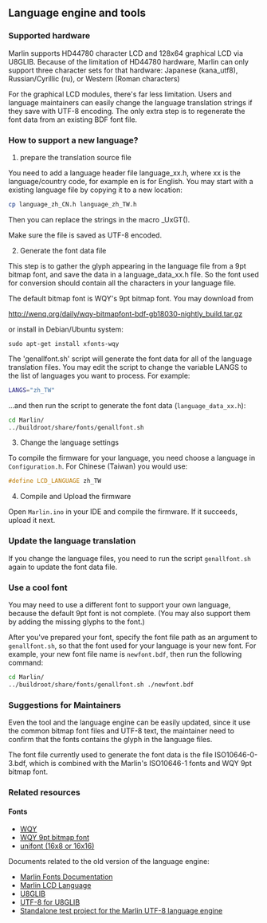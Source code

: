 ## Language engine and tools

### Supported hardware

Marlin supports HD44780 character LCD and 128x64 graphical LCD via U8GLIB.
Because of the limitation of HD44780 hardware, Marlin can only support three
character sets for that hardware:
Japanese (kana_utf8), Russian/Cyrillic (ru), or Western (Roman characters)

For the graphical LCD modules, there's far less limitation. Users and language
maintainers can easily change the language translation strings if they save
with UTF-8 encoding. The only extra step is to regenerate the font data from
an existing BDF font file.


### How to support a new language?

1. prepare the translation source file

You need to add a language header file language_xx.h,
where xx is the language/country code, for example en is for English.
You may start with a existing language file by copying it to a new location:

```bash
cp language_zh_CN.h language_zh_TW.h
```

Then you can replace the strings in the macro _UxGT().

Make sure the file is saved as UTF-8 encoded.


2. Generate the font data file

This step is to gather the glyph appearing in the language file from a 9pt bitmap font,
and save the data in a language_data_xx.h file. So the font used for conversion should
contain all the characters in your language file.

The default bitmap font is WQY's 9pt bitmap font. You may download from

http://wenq.org/daily/wqy-bitmapfont-bdf-gb18030-nightly_build.tar.gz

or install in Debian/Ubuntu system:

```
sudo apt-get install xfonts-wqy
```

The 'genallfont.sh' script will generate the font data for all of the
language translation files. You may edit the script to change the variable
LANGS to the list of languages you want to process. For example:

```bash
LANGS="zh_TW"
```

…and then run the script to generate the font data (`language_data_xx.h`):

```bash
cd Marlin/
../buildroot/share/fonts/genallfont.sh
```

3. Change the language settings

To compile the firmware for your language, you need choose a language
in `Configuration.h`. For Chinese (Taiwan) you would use:

```cpp
#define LCD_LANGUAGE zh_TW
```

4. Compile and Upload the firmware

Open `Marlin.ino` in your IDE and compile the firmware. If it succeeds, upload it next.


### Update the language translation

If you change the language files, you need to run the script `genallfont.sh`
again to update the font data file.


### Use a cool font

You may need to use a different font to support your own language, because the
default 9pt font is not complete. (You may also support them by adding the missing
glyphs to the font.)

After you've prepared your font, specify the font file path as an argument to
`genallfont.sh`, so that the font used for your language is your new font. For
example, your new font file name is `newfont.bdf`, then run the following command:

```bash
cd Marlin/
../buildroot/share/fonts/genallfont.sh ./newfont.bdf
```

### Suggestions for Maintainers

Even the tool and the language engine can be easily updated,
since it use the common bitmap font files and UTF-8 text,
the maintainer need to confirm that the fonts contains the glyph
in the language files.

The font file currently used to generate the font data is the file ISO10646-0-3.bdf,
which is combined with the Marlin's ISO10646-1 fonts and WQY 9pt bitmap font.

### Related resources

#### Fonts

- [WQY](http://wenq.org/)
- [WQY 9pt bitmap font](http://wenq.org/daily/wqy-bitmapfont-bdf-gb18030-nightly_build.tar.gz)
- [unifont (16x8 or 16x16)](http://unifoundry.com/unifont.html)

Documents related to the old version of the language engine:

- [Marlin Fonts Documentation](http://www.marlinfw.org/docs/development/fonts.html)
- [Marlin LCD Language](https://github.com/MarlinFirmware/Marlin/wiki/LCD-Language)
- [U8GLIB](https://github.com/olikraus/u8glib.git)
- [UTF-8 for U8GLIB](https://github.com/yhfudev/u8glib-fontutf8.git)
- [Standalone test project for the Marlin UTF-8 language engine](https://github.com/yhfudev/marlin-fontutf8.git)
